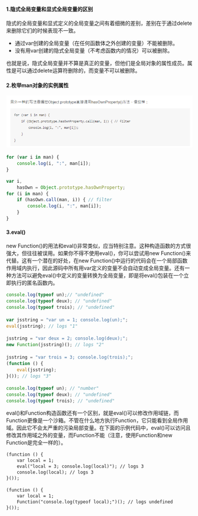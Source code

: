 #### **1.隐式全局变量和显式全局变量的区别**

隐式的全局变量和显式定义的全局变量之间有着细微的差别，差别在于通过delete来删除它们的时候表现不一致。

* 通过var创建的全局变量（在任何函数体之外创建的变量）不能被删除。
* 没有用var创建的隐式全局变量（不考虑函数内的情况）可以被删除。

也就是说，隐式全局变量并不算是真正的变量，但他们是全局对象的属性成员。属性是可以通过delete运算符删除的，而变量不可以被删除。

#### **2.枚举man对象的实例属性**

![](/assets/import2-1.png)

```js
for (var i in man) {
    console.log(i, ":", man[i]);
}
```

```js
var i,
    hasOwn = Object.prototype.hasOwnProperty;
for (i in man) {
    if (hasOwn.call(man, i)) { // filter
        console.log(i, ":", man[i]);
    }
}
```

#### **3.eval\(\)**

new Function\(\)的用法和eval\(\)非常类似，应当特别注意。这种构造函数的方式很强大，但往往被误用。如果你不得不使用eval\(\)，你可以尝试用new Function\(\)来代替。这有一个潜在的好处，在new Function\(\)中运行的代码会在一个局部函数作用域内执行，因此源码中所有用var定义的变量不会自动变成全局变量。还有一种方法可以避免eval\(\)中定义的变量转换为全局变量，即是将eval\(\)包装在一个立即执行的匿名函数内。

```js
console.log(typeof un);// "undefined"
console.log(typeof deux); // "undefined"
console.log(typeof trois); // "undefined"

var jsstring = "var un = 1; console.log(un);";
eval(jsstring); // logs "1"

jsstring = "var deux = 2; console.log(deux);";
new Function(jsstring)(); // logs "2"

jsstring = "var trois = 3; console.log(trois);";
(function () {
    eval(jsstring);
}()); // logs "3"

console.log(typeof un); // "number"
console.log(typeof deux); // "undefined"
console.log(typeof trois); // "undefined"
```

eval\(\)和Function构造函数还有一个区别，就是eval\(\)可以修改作用域链，而Function更像是一个沙箱。不管在什么地方执行Function，它只能看到全局作用域。因此它不会太严重的污染局部变量。在下面的示例代码中，eval\(\)可以访问且修改其作用域之外的变量，而Function不能（注意，使用Function和new Function是完全一样的）。

```
(function () {
    var local = 1;
    eval("local = 3; console.log(local)"); // logs 3
    console.log(local); // logs 3
}());

(function () {
    var local = 1;
    Function("console.log(typeof local);")(); // logs undefined
}());
```



